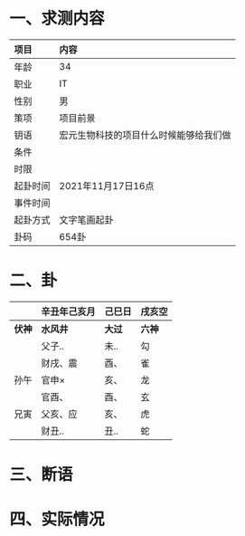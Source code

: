 # 一、求测内容
|项目|内容|
|:-|:-|
|年龄|34|
|职业|IT|
|性别|男|
|策项|项目前景|
|钥语|宏元生物科技的项目什么时候能够给我们做|
|条件||
|时限||
|起卦时间|2021年11月17日16点|
|事件时间||
|起卦方式|文字笔画起卦|
|卦码|654卦|

# 二、卦
||辛丑年己亥月|己巳日|戌亥空|
|:-|:-|:-|:-|
|**伏神**|**水风井**|**大过**|**六神**|
||父子..|未..|勾|
||财戌、震|酉、|雀|
|孙午|官申×|亥、|龙|
||官酉、|酉、|玄|
|兄寅|父亥、应|亥、|虎|
||财丑..|丑..|蛇|


# 三、断语

# 四、实际情况
